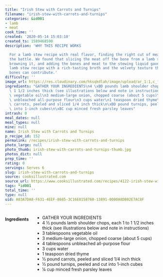 ```yaml
---
title: "Irish Stew with Carrots and Turnips"
filename: "irish-stew-with-carrots-and-turnips"
categories: &id001
- lamb
- meat
cook_time: ''
created: '2020-05-14 15:03:10'
created_ts: 1589468590
description: 'WHY THIS RECIPE WORKS

  For a lamb stew recipe with real flavor, finding the right cut of meat was half
  the battle. We found that slicing the meat off the bone from a lamb shoulder chop,
  browning it, and adding the bones and meat to the stewing liquid gave us a great
  lamb stew recipe with a rich-tasting broth and the velvety texture that only marrow-rich
  bones can contribute.'
difficulty: ''
image_url: https://res.cloudinary.com/hksqkdlah/image/upload/ar_1:1,c_fill,dpr_2.0,f_auto,fl_lossy.progressive.strip_profile,g_faces:auto,q_auto:low,w_344/34368_sfs-irish-stew-with-carrots-and-turnips-464bw
ingredients: "GATHER YOUR INGREDIENTS\n4 \xBD pounds lamb shoulder chops, each 1 to\
  \ 1 1/2 inches thick (see illustrations below and note in instructions)\n3 tablespoons\
  \ vegetable oil\n3 medium-large onion, chopped coarse (about 5 cups)\n4 tablespoons\
  \ unbleached all-purpose flour\n3 cups water\n1 teaspoon dried thyme\n\xBD pound\
  \ carrots, peeled and sliced 1/4 inch thick\n\xBD pound turnips, peeled and cut\
  \ into 1-inch cubes\n\xBC cup minced fresh parsley leaves"
intrash: 0
meal_dates: null
meal_types: null
mine: null
name: Irish Stew with Carrots and Turnips
p_recipe_id: 152
permalink: /recipes/irish-stew-with-carrots-and-turnips
photo_large: null
photo_thumb: irish-stew-with-carrots-and-turnips-thumb.jpg
photos_dict: null
prep_time: ''
rating: 0
servings: Serves 6
slug: irish-stew-with-carrots-and-turnips
source: cooksillustrated.com
source_url: https://www.cooksillustrated.com/recipes/4122-irish-stew-with-carrots-and-turnips?incode=MCSCD00L0&ref=new_search_experience_16
tags: *id001
total_time: ''
type: null
uid: A03A7DA8-F631-4EEF-8685-3C16E0158760-13891-0000A8DB02E7AC8F
---
```

<div class="large-8 medium-7 columns" id="writeup">	</div><!-- #writeup -->
</div><!-- #row-one -->
<div class="row" id="row-two">	<div class="medium-4 small-5 columns" id="ingredients"><h4>Ingredients</h4><div class="box box-ingredients content"><ul>
<li>GATHER YOUR INGREDIENTS</li>
<li>4 ½ pounds lamb shoulder chops, each 1 to 1 1/2 inches thick (see illustrations below and note in instructions)</li>
<li>3 tablespoons vegetable oil</li>
<li>3 medium-large onion, chopped coarse (about 5 cups)</li>
<li>4 tablespoons unbleached all-purpose flour</li>
<li>3 cups water</li>
<li>1 teaspoon dried thyme</li>
<li>½ pound carrots, peeled and sliced 1/4 inch thick</li>
<li>½ pound turnips, peeled and cut into 1-inch cubes</li>
<li>¼ cup minced fresh parsley leaves</li>
</ul>
</div>	</div>	<div class="medium-6 small-7 columns" id="directions">	</div>